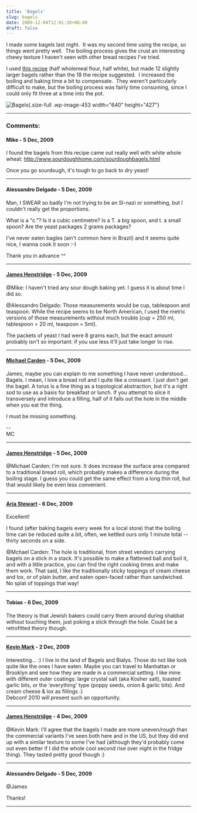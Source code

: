 ```yaml
---
title: 'Bagels'
slug: bagels
date: 2009-12-04T12:01:20+08:00
draft: false
---
```


I made some bagels last night.  It was my second time using the recipe,
so things went pretty well.  The boiling process gives the crust an
interesting chewy texture I haven\'t seen with other bread recipes I\'ve
tried.

I used [this recipe](http://www.reciperascal.com/bagel.html) (half
wholemeal flour, half white), but made 12 slightly larger bagels rather
than the 18 the recipe suggested.  I increased the boiling and baking
time a bit to compensate.  They weren\'t particularly difficult to make,
but the boiling process was fairly time consuming, since I could only
fit three at a time into the pot.

![Bagels](https://blogs.gnome.org/jamesh/files/2009/12/bagels.jpg "Bagels"){.size-full
.wp-image-453 width="640" height="427"}

---
### Comments:
#### Mike - <time datetime="2009-12-04 12:59:02">5 Dec, 2009</time>

I found the bagels from this recipe came out really well with white
whole wheat: http://www.sourdoughhome.com/sourdoughbagels.html

Once you go sourdough, it\'s tough to go back to dry yeast!

---
#### Alessandro Delgado - <time datetime="2009-12-04 14:11:13">5 Dec, 2009</time>

Man, I SWEAR so badly I\'m not trying to be an SI-nazi or something, but
I couldn\'t really get the proportions.

What is a \"c.\"? Is it a cubic centimetre? Is a T. a big spoon, and t.
a small spoon? Are the yeast packages 2 grams packages?

I\'ve never eaten bagles (ain\'t common here in Brazil) and it seems
quite nice, I wanna cook it soon :-)

Thank you in advance \^\^

---
#### [James Henstridge](http://blogs.gnome.org/jamesh/) - <time datetime="2009-12-04 14:45:07">5 Dec, 2009</time>

\@Mike: I haven\'t tried any sour dough baking yet. I guess it is about
time I did so.

\@Alessandro Delgado: Those measurements would be cup, tablespoon and
teaspoon. While the recipe seems to be North American, I used the metric
versions of those measurements without much trouble (cup = 250 ml,
tablespoon = 20 ml, teaspoon = 5ml).

The packets of yeast I had were 8 grams each, but the exact amount
probably isn\'t so important: if you use less it\'ll just take longer to
rise.

---
#### [Michael Carden](http://michaelcarden.net) - <time datetime="2009-12-04 16:03:25">5 Dec, 2009</time>

James, maybe you can explain to me something I have never understood\...
Bagels. I mean, I love a bread roll and I quite like a croissant. I just
don\'t get the bagel. A torus is a fine thing as a topological
abstraction, but it\'s a right sod to use as a basis for breakfast or
lunch. If you attempt to slice it transversely and introduce a filling,
half of it falls out the hole in the middle when you eat the thing.

I must be missing something.

\--\
MC

---
#### [James Henstridge](http://blogs.gnome.org/jamesh/) - <time datetime="2009-12-04 17:26:42">5 Dec, 2009</time>

\@Michael Carden: I\'m not sure. It does increase the surface area
compared to a traditional bread roll, which probably makes a difference
during the boiling stage. I guess you could get the same effect from a
long thin roll, but that would likely be even less convenient.

---
#### [Aria Stewart](http://dinhe.net/~aredridel/) - <time datetime="2009-12-05 01:37:12">6 Dec, 2009</time>

Excellent!

I found (after baking bagels every week for a local store) that the
boiling time can be reduced quite a bit, often, we kettled ours only 1
minute total \-- thirty seconds on a side.

\@Mchael Carden: The hole is traditional, from street vendors carrying
bagels on a stick in a stack. It\'s possible to make a flattened ball
and boil it, and with a little practice, you can find the right cooking
times and make them work. That said, I like the traditionally sticky
toppings of cream cheese and lox, or of plain butter, and eaten
open-faced rather than sandwiched. No splat of toppings that way!

---
#### Tobias - <time datetime="2009-12-05 03:33:09">6 Dec, 2009</time>

The theory is that Jewish bakers could carry them around during shabbat
without touching them, just poking a stick through the hole. Could be a
retrofitted theory though.

---
#### [Kevin Mark](http://mysite.verizon.net/kevin.mark) - <time datetime="2009-12-08 18:04:14">2 Dec, 2009</time>

Interesting\... :) I live in the land of Bagels and Bialys. Those do not
like look quite like the ones I have eaten. Maybe you can travel to
Manhattan or Brooklyn and see how they are made in a commercial setting.
I like mine with different outer coatings: large crystal salt (aka
Kosher salt), toasted garlic bits, or the \'everything\' type (poppy
seeds, onion & garlic bits). And cream cheese & lox as fillings :)\
Debconf 2010 will present such an opportunity.

---
#### [James Henstridge](http://blogs.gnome.org/jamesh/) - <time datetime="2009-12-10 15:09:10">4 Dec, 2009</time>

\@Kevin Mark: I\'ll agree that the bagels I made are more uneven/rough
than the commercial variants I\'ve seen both here and in the US, but
they did end up with a similar texture to some I\'ve had (although
they\'d probably come out even better if I did the whole cool second
rise over night in the fridge thing). They tasted pretty good though :)

---
#### Alessandro Delgado - <time datetime="2009-12-11 00:10:55">5 Dec, 2009</time>

\@James

Thanks!

---
